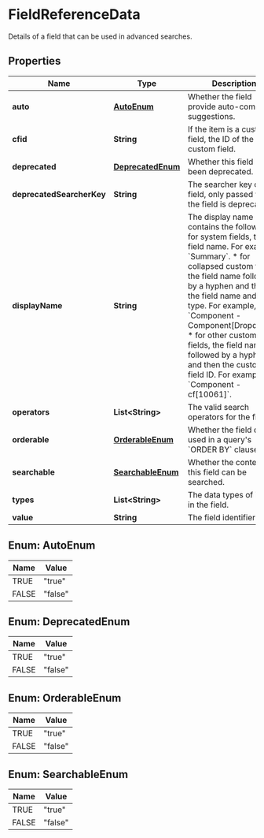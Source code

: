 

# FieldReferenceData

Details of a field that can be used in advanced searches.

## Properties

| Name | Type | Description | Notes |
|------------ | ------------- | ------------- | -------------|
|**auto** | [**AutoEnum**](#AutoEnum) | Whether the field provide auto-complete suggestions. |  [optional] |
|**cfid** | **String** | If the item is a custom field, the ID of the custom field. |  [optional] |
|**deprecated** | [**DeprecatedEnum**](#DeprecatedEnum) | Whether this field has been deprecated. |  [optional] |
|**deprecatedSearcherKey** | **String** | The searcher key of the field, only passed when the field is deprecated. |  [optional] |
|**displayName** | **String** | The display name contains the following:   *  for system fields, the field name. For example, &#x60;Summary&#x60;.  *  for collapsed custom fields, the field name followed by a hyphen and then the field name and field type. For example, &#x60;Component - Component[Dropdown]&#x60;.  *  for other custom fields, the field name followed by a hyphen and then the custom field ID. For example, &#x60;Component - cf[10061]&#x60;. |  [optional] |
|**operators** | **List&lt;String&gt;** | The valid search operators for the field. |  [optional] |
|**orderable** | [**OrderableEnum**](#OrderableEnum) | Whether the field can be used in a query&#39;s &#x60;ORDER BY&#x60; clause. |  [optional] |
|**searchable** | [**SearchableEnum**](#SearchableEnum) | Whether the content of this field can be searched. |  [optional] |
|**types** | **List&lt;String&gt;** | The data types of items in the field. |  [optional] |
|**value** | **String** | The field identifier. |  [optional] |



## Enum: AutoEnum

| Name | Value |
|---- | -----|
| TRUE | &quot;true&quot; |
| FALSE | &quot;false&quot; |



## Enum: DeprecatedEnum

| Name | Value |
|---- | -----|
| TRUE | &quot;true&quot; |
| FALSE | &quot;false&quot; |



## Enum: OrderableEnum

| Name | Value |
|---- | -----|
| TRUE | &quot;true&quot; |
| FALSE | &quot;false&quot; |



## Enum: SearchableEnum

| Name | Value |
|---- | -----|
| TRUE | &quot;true&quot; |
| FALSE | &quot;false&quot; |



